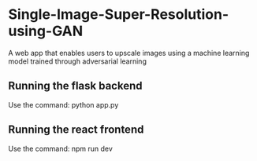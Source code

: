 # Single-Image-Super-Resolution-using-GAN
A web app that enables users to upscale images using a machine learning model trained through adversarial learning
## Running the flask backend 
Use the command: python app.py

## Running the react frontend
Use the command: npm run dev

